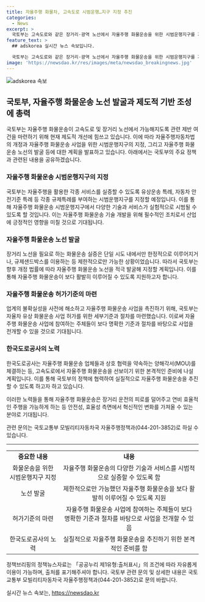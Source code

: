 ```yaml
---
title: 자율주행 화물차, 고속도로 시범운행…지구 지정 추진
categories:
  - News
excerpt: >
  국토부는 고속도로와 같은 장거리·광역 노선에서 자율주행 화물운송을 위한 시범운행지구를 지정하고, 허가기준을 마련하여 자율주행 화물운송의 제반 여건을 개선하고 있다. 시범운행지구는 유상운송 특례와 안전기준 특례를 부여받을 수 있도록 하고, 국토부가 고속도로 및 광역 노선을 시범운행지구로 지정할 수 있도록 제도를 개선했다. 이로써 자율주행 화물운송을 위한 제도적 기반이 마련되며, 앞으로 추가적인 행정절차도 빠르게 진행될 것으로 예상된다.
feature_text: >
  ## adskorea 실시간 뉴스 속보입니다.

  국토부는 고속도로와 같은 장거리·광역 노선에서 자율주행 화물운송을 위한 시범운행지구를 지정하고, 허가기준을 마련하여 자율주행 화물운송의 제반 여건을 개선하고 있다. 시범운행지구는 유상운송 특례와 안전기준 특례를 부여받을 수 있도록 하고, 국토부가 고속도로 및 광역 노선을 시범운행지구로 지정할 수 있도록 제도를 개선했다. 이로써 자율주행 화물운송을 위한 제도적 기반이 마련되며, 앞으로 추가적인 행정절차도 빠르게 진행될 것으로 예상된다.
image: 'https://newsdao.kr/res/images/meta/newsdao_breakingnews.jpg'
---
```


<p><img src="https://newsdao.kr/res/images/meta/newsdao_breakingnews.jpg" alt="adskorea 속보" /></p>

<h2 data-ke-size="size26">국토부, 자율주행 화물운송 노선 발굴과 제도적 기반 조성에 총력</h2>

<p data-ke-size="size16">국토부는 자율주행 화물운송이 고속도로 및 장거리 노선에서 가능해지도록 관련 제반 여건을 마련하기 위해 현재 제도적 개선에 힘쓰고 있습니다. 이에 따라 자율주행자동차법의 개정과 자율주행 화물운송 사업을 위한 시범운행지구의 지정, 그리고 자율주행 화물운송 노선의 발굴 등에 대한 계획을 발표하고 있습니다. 아래에서는 국토부의 주요 정책과 관련된 내용을 공유하겠습니다.</p>

<h3 data-ke-size="size24">자율주행 화물운송 시범운행지구의 지정</h3>

<p data-ke-size="size16">국토부는 자율주행을 활용한 각종 서비스를 실증할 수 있도록 유상운송 특례, 자동차 안전기준 특례 등 각종 규제특례를 부여하는 시범운행지구를 지정할 예정입니다. 이를 통해 자율주행 화물운송 시범운행지구에서 다양한 기술과 서비스가 실험적으로 시범될 수 있도록 할 것입니다. 이는 자율주행 화물운송 기술 개발을 위해 필수적인 조치로서 산업에 긍정적인 영향을 미칠 것으로 기대됩니다.</p>

<h3 data-ke-size="size24">자율주행 화물운송 노선 발굴</h3>

<p data-ke-size="size16">장거리 노선을 필요로 하는 화물운송 실증은 단일 시도 내에서만 한정적으로 이루어지거나, 규제샌드박스를 이용하는 등 제한적으로만 가능한 상황이었습니다. 따라서 국토부는 향후 개정 법률에 따라 자율주행 화물운송 노선을 적극 발굴해 지정할 계획입니다. 이를 통해 자율주행 화물운송이 보다 활발히 이루어질 수 있도록 지원하고자 합니다.</p>

<h3 data-ke-size="size24">자율주행 화물운송 허가기준의 마련</h3>

<p data-ke-size="size16">업계의 불확실성을 사전에 해소하고 자율주행 화물운송 사업을 촉진하기 위해, 국토부는 자율차 유상 화물운송 사업 허가를 위한 세부기준과 절차를 마련했습니다. 이로써 자율주행 화물운송 사업에 참여하는 주체들이 보다 명확한 기준과 절차를 바탕으로 사업을 전개할 수 있을 것으로 기대됩니다.</p>

<h3 data-ke-size="size24">한국도로공사의 노력</h3>

<p data-ke-size="size16">한국도로공사는 자율주행 화물운송 업체들과 상호 협력을 약속하는 양해각서(MOU)를 체결하는 등, 고속도로에서 자율주행 화물운송을 선보이기 위한 본격적인 준비에 나설 계획입니다. 이를 통해 국토부의 정책에 협력하여 실질적으로 자율주행 화물운송을 추진할 수 있도록 하고자 하고 있습니다.</p>

<p data-ke-size="size16">이러한 노력들을 통해 자율주행 화물운송은 장거리 운전의 피로를 덜어주고 연비 효율적인 주행을 가능하게 하는 등 안전성, 효율성 측면에서 혁신적인 변화를 가져올 수 있는 분야로 기대됩니다.</p> 

<p data-ke-size="size16">관련 문의는 국토교통부 모빌리티자동차국 자율주행정책과(044-201-3852)로 하실 수 있습니다.</p>

<hr>

<table>
  <tbody>
    <tr>
      <td style="text-align: center; height: 17px;"><b>중요한 내용</b></td>
      <td style="text-align: center; height: 17px;"><b>내용</b></td>
    </tr>
    <tr>
      <td style="text-align: center;">화물운송을 위한 시범운행지구 지정</td>
      <td style="text-align: center;">자율주행 화물운송의 다양한 기술과 서비스를 시범적으로 실증할 수 있도록 함</td>
    </tr>
     <tr>
      <td style="text-align: center;">노선 발굴</td>
      <td style="text-align: center;">제한적으로만 가능했던 자율주행 화물운송을 보다 활발히 이루어질 수 있도록 지원</td>
    </tr>
    <tr>
      <td style="text-align: center;">허가기준의 마련</td>
      <td style="text-align: center;">자율주행 화물운송 사업에 참여하는 주체들이 보다 명확한 기준과 절차를 바탕으로 사업을 전개할 수 있음</td>
    </tr>
    <tr>
      <td style="text-align: center;">한국도로공사의 노력</td>
      <td style="text-align: center;">실질적으로 자율주행 화물운송을 추진하기 위한 본격적인 준비를 함</td>
    </tr>
  </tbody>
</table>

<p data-ke-size="size16">정책브리핑의 정책뉴스자료는 「공공누리 제1유형:출처표시」의 조건에 따라 자유롭게 이용이 가능하며, 출처를 표기해주셔야 합니다. 국토부 관련 문의 및 상세한 내용은 국토교통부 모빌리티자동차국 자율주행정책과(044-201-3852)로 문의 바랍니다.</p>
실시간 뉴스 속보는, <a href="https://newsdao.kr" rel="dofollow">https://newsdao.kr</a>


